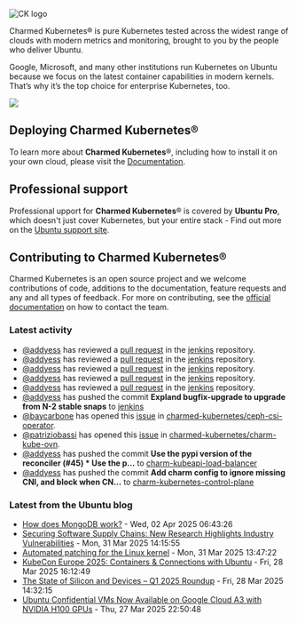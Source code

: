 ![CK logo](https://assets.ubuntu.com/v1/451d4cf4-Charmed+Kubernetes_RGB_onWhite_2022.svg)

Charmed Kubernetes® is pure Kubernetes tested across the widest range of clouds with modern metrics and monitoring, brought to you by the people who deliver Ubuntu.

Google, Microsoft, and many other institutions run Kubernetes on Ubuntu because we focus on the latest container capabilities in modern kernels. That’s why it’s the top choice for enterprise Kubernetes, too.

![](https://assets.ubuntu.com/v1/843c77b6-juju-at-a-glace.svg)

## Deploying Charmed Kubernetes®

To learn more about **Charmed Kubernetes**®, including how to install it on your own cloud, please visit the [Documentation][docs].

## Professional support

Professional upport for **Charmed Kubernetes**® is covered by **Ubuntu Pro**, which doesn't just cover Kubernetes, but your entire stack - Find out more on the [Ubuntu support site](https://ubuntu.com/support).

## Contributing to Charmed Kubernetes®

Charmed Kubernetes is an open source project and we welcome contributions of code, additions to the documentation, feature requests and any and all types of feedback. For more on contributing, see the [official documentation][get-in-touch] on how to contact the team.

<!-- LINKS -->
[docs]: https://ubuntu.com/kubernetes/docs
[get-in-touch]: https://ubuntu.com/kubernetes/docs/get-in-touch

### Latest activity

<!-- activity starts -->
 - [@addyess](https://github.com/addyess) has reviewed a [pull request](https://github.com/charmed-kubernetes/jenkins/pull/1624) in the [jenkins](https://github.com/charmed-kubernetes/jenkins) repository.
 - [@addyess](https://github.com/addyess) has reviewed a [pull request](https://github.com/charmed-kubernetes/jenkins/pull/1624) in the [jenkins](https://github.com/charmed-kubernetes/jenkins) repository.
 - [@addyess](https://github.com/addyess) has reviewed a [pull request](https://github.com/charmed-kubernetes/jenkins/pull/1624) in the [jenkins](https://github.com/charmed-kubernetes/jenkins) repository.
 - [@addyess](https://github.com/addyess) has reviewed a [pull request](https://github.com/charmed-kubernetes/jenkins/pull/1624) in the [jenkins](https://github.com/charmed-kubernetes/jenkins) repository.
 - [@addyess](https://github.com/addyess) has reviewed a [pull request](https://github.com/charmed-kubernetes/jenkins/pull/1624) in the [jenkins](https://github.com/charmed-kubernetes/jenkins) repository.
 - [@addyess](https://github.com/addyess) has pushed the commit **Expland bugfix-upgrade to upgrade from N-2 stable snaps** to [jenkins](https://github.com/charmed-kubernetes/jenkins)
 - [@baycarbone](https://github.com/baycarbone) has opened this [issue](https://github.com/charmed-kubernetes/ceph-csi-operator/issues/44) in [charmed-kubernetes/ceph-csi-operator](https://api.github.com/repos/charmed-kubernetes/ceph-csi-operator).
 - [@patriziobassi](https://github.com/patriziobassi) has opened this [issue](https://github.com/charmed-kubernetes/charm-kube-ovn/issues/57) in [charmed-kubernetes/charm-kube-ovn](https://api.github.com/repos/charmed-kubernetes/charm-kube-ovn).
 - [@addyess](https://github.com/addyess) has pushed the commit **Use the pypi version of the reconciler (#45)  * Use the p...** to [charm-kubeapi-load-balancer](https://github.com/charmed-kubernetes/charm-kubeapi-load-balancer)
 - [@addyess](https://github.com/addyess) has pushed the commit **Add charm config to ignore missing CNI, and block when CN...** to [charm-kubernetes-control-plane](https://github.com/charmed-kubernetes/charm-kubernetes-control-plane)
<!-- activity ends -->

<!-- roadmap starts -->

<!-- roadmap ends -->

### Latest from the Ubuntu blog

<!-- blog starts -->
* [How does MongoDB work?](https://ubuntu.com//blog/how-does-mongodb-work) - Wed, 02 Apr 2025 06:43:26 
* [Securing Software Supply Chains: New Research Highlights Industry Vulnerabilities](https://ubuntu.com//blog/securing-software-supply-chains-new-research-highlights-industry-vulnerabilities) - Mon, 31 Mar 2025 14:15:55 
* [Automated patching for the Linux kernel](https://ubuntu.com//blog/automated-patching-for-the-linux-kernel) - Mon, 31 Mar 2025 13:47:22 
* [KubeCon Europe 2025: Containers &amp; Connections with Ubuntu](https://ubuntu.com//blog/kubecon-europe-2025) - Fri, 28 Mar 2025 16:12:49 
* [The State of Silicon and Devices &#8211; Q1 2025 Roundup](https://ubuntu.com//blog/state-of-silicon-devices-q1) - Fri, 28 Mar 2025 14:32:15 
* [Ubuntu Confidential VMs Now Available on Google Cloud A3 with NVIDIA H100 GPUs](https://ubuntu.com//blog/ubuntu-confidential-vms-now-available-on-google-cloud-a3-with-nvidia-h100-gpus) - Thu, 27 Mar 2025 22:50:48 
<!-- blog ends -->

